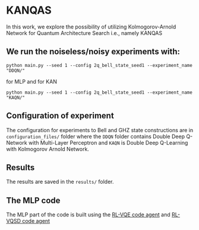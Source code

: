 # KANQAS
In this work, we explore the possibility of utilizing Kolmogorov-Arnold Network for Quantum Architecture Search i.e., namely KANQAS

## We run the noiseless/noisy experiments with:
`python main.py --seed 1 --config 2q_bell_state_seed1 --experiment_name "DDQN/"`

for MLP and for KAN

`python main.py --seed 1 --config 2q_bell_state_seed1 --experiment_name "KAQN/"`

## Configuration of experiment
The configuration for experiments to Bell and GHZ state constructions are in `configuration_files/` folder where the `DDQN` folder contains Double Deep Q-Network with Multi-Layer Perceptron and `KAQN` is Double Deep Q-Learning with Kolmogorov Arnold Network. 

## Results
The results are saved in the `results/` folder.

## The MLP code
The MLP part of the code is built using the [RL-VQE code agent](https://github.com/mostaszewski314/RL_for_optimization_of_VQE_circuit_architectures/blob/main/agents/DeepQ.py) and [RL-VQSD code agent](https://github.com/iitis/RL_for_VQSD_ansatz_optimization/blob/main/agents/DeepQ.py)
